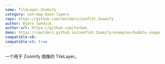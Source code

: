 ```yaml
---
name: TileLayer.Zoomify
category: non-map-base-layers
repo: https://github.com/cmulders/Leaflet.Zoomify
author: Bjørn Sandvik
author-url: https://github.com/turban
demo: https://cmulders.github.io/Leaflet.Zoomify/examples/hubble-image.html
compatible-v0:
compatible-v1: true
---
```


一个用于 Zoomify 图像的 TileLayer。
